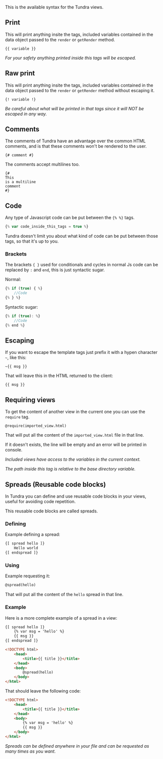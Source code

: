 This is the available syntax for the Tundra views.

## Print

This will print anything insite the tags, included variables contained in the data object passed to the `render` or `getRender` method.

```
{{ variable }}
```

_For your safety anything printed inside this tags will be escaped._

## Raw print

This will print anything insite the tags, included variables contained in the data object passed to the `render` or `getRender` method without escaping it.

```
{! variable !}
```

_Be careful about what will be printed in that tags since it will NOT be escaped in any way._

## Comments

The comments of Tundra have an advantage over the common HTML comments, and is that these comments won't be rendered to the user.

```
{# comment #}
```

The comments accept multilines too.

```
{#
This
is a multiline
comment
#}
```

## Code

Any type of Javascript code can be put between the `{% %}` tags.

```js
{% var code_inside_this_tags = true %}
```

Tundra doesn't limit you about what kind of code can be put between those tags, so that it's up to you.

### Brackets

The brackets `{ }` used for conditionals and cycles in normal Js code can be replaced by `:` and `end`, this is just syntactic sugar.

Normal:
```js
{% if (true) { %}
    //Code
{% } %}
```

Syntactic sugar:
```js
{% if (true): %}
    //Code
{% end %}
```

## Escaping

If you want to escape the template tags just prefix it with a hypen character `~`, like this:

```
~{{ msg }}
```

That will leave this in the HTML returned to the client:

```
{{ msg }}
```

## Requiring views

To get the content of another view in the current one you can use the `require` tag.

```
@require(imported_view.html)
```

That will put all the content of the `imported_view.html` file in that line.

If it doesn't exists, the line will be empty and an error will be printed in console.

_Included views have access to the variables in the current context._

_The path inside this tag is relative to the base directory variable._

## Spreads (Reusable code blocks)

In Tundra you can define and use reusable code blocks in your views, useful for avoiding code repetition.

This reusable code blocks are called spreads.

### Defining

Example defining a spread:

```html
{[ spread hello ]}
    Hello world
{[ endspread ]}
```

### Using

Example requesting it:

```html
@spread(hello)
```

That will put all the content of the `hello` spread in that line.

### Example

Here is a more complete example of a spread in a view:

```html
{[ spread hello ]}
    {% var msg = 'hello' %}
    {{ msg }}
{[ endspread ]}

<!DOCTYPE html>
    <head>
        <title>{{ title }}</title>
    </head>
    <body>
        @spread(hello)
    </body>
</html>
```

That should leave the following code:

```html
<!DOCTYPE html>
    <head>
        <title>{{ title }}</title>
    </head>
    <body>
        {% var msg = 'hello' %}
        {{ msg }}
    </body>
</html>
```

_Spreads can be defined anywhere in your file and can be requested as many times as you want._
